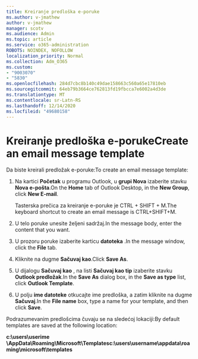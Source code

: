 ```yaml
---
title: Kreiranje predloška e-poruke
ms.author: v-jmathew
author: v-jmathew
manager: scotv
ms.audience: Admin
ms.topic: article
ms.service: o365-administration
ROBOTS: NOINDEX, NOFOLLOW
localization_priority: Normal
ms.collection: Adm_O365
ms.custom:
- "9003070"
- "5830"
ms.openlocfilehash: 284d7cbc8b140c49dae158663c560a65e17810eb
ms.sourcegitcommit: 64eb79b3664ce762813fd19fbcca7e6002a4d3de
ms.translationtype: MT
ms.contentlocale: sr-Latn-RS
ms.lasthandoff: 12/14/2020
ms.locfileid: "49680158"
---
```

# <a name="create-an-email-message-template"></a><span data-ttu-id="f68e8-102">Kreiranje predloška e-poruke</span><span class="sxs-lookup"><span data-stu-id="f68e8-102">Create an email message template</span></span>

<span data-ttu-id="f68e8-103">Da biste kreirali predložak e-poruke:</span><span class="sxs-lookup"><span data-stu-id="f68e8-103">To create an email message template:</span></span>

1. <span data-ttu-id="f68e8-104">Na kartici **Početak** u programu Outlook, u **grupi Nova** izaberite stavku **Nova e-pošta**.</span><span class="sxs-lookup"><span data-stu-id="f68e8-104">On the **Home** tab of Outlook Desktop, in the **New Group**, click **New E-mail**.</span></span>

    <span data-ttu-id="f68e8-105">Tasterska prečica za kreiranje e-poruke je CTRL + SHIFT + M.</span><span class="sxs-lookup"><span data-stu-id="f68e8-105">The keyboard shortcut to create an email message is CTRL+SHIFT+M.</span></span>

2. <span data-ttu-id="f68e8-106">U telo poruke unesite željeni sadržaj.</span><span class="sxs-lookup"><span data-stu-id="f68e8-106">In the message body, enter the content that you want.</span></span>
3. <span data-ttu-id="f68e8-107">U prozoru poruke izaberite karticu **datoteka** .</span><span class="sxs-lookup"><span data-stu-id="f68e8-107">In the message window, click the **File** tab.</span></span>
4. <span data-ttu-id="f68e8-108">Kliknite na dugme **Sačuvaj kao**.</span><span class="sxs-lookup"><span data-stu-id="f68e8-108">Click **Save As**.</span></span>
5. <span data-ttu-id="f68e8-109">U dijalogu **Sačuvaj kao** , na listi **Sačuvaj kao tip** izaberite stavku **Outlook predložak**.</span><span class="sxs-lookup"><span data-stu-id="f68e8-109">In the **Save As** dialog box, in the **Save as type** list, click **Outlook Template**.</span></span>
6. <span data-ttu-id="f68e8-110">U polju **ime datoteke** otkucajte ime predloška, a zatim kliknite na dugme **Sačuvaj**.</span><span class="sxs-lookup"><span data-stu-id="f68e8-110">In the **File name** box, type a name for your template, and then click **Save**.</span></span>

<span data-ttu-id="f68e8-111">Podrazumevanim predlošcima čuvaju se na sledećoj lokaciji:</span><span class="sxs-lookup"><span data-stu-id="f68e8-111">By default templates are saved at the following location:</span></span>

<span data-ttu-id="f68e8-112">**c:\users\userime \AppData\Roaming\Microsoft\Templates**</span><span class="sxs-lookup"><span data-stu-id="f68e8-112">**c:\users\username\appdata\roaming\microsoft\templates**</span></span>
